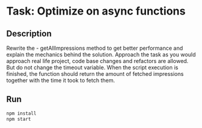 # Task: Optimize on async functions

## Description

Rewrite the - getAllImpressions method to get better performance and explain the mechanics behind the solution. Approach the task as you would approach real life project, code base changes and refactors are allowed. But do not change the timeout variable.
When the script execution is finished, the function should return the amount of fetched impressions together with the time it took to fetch them.

## Run

```bash
npm install
npm start
```
